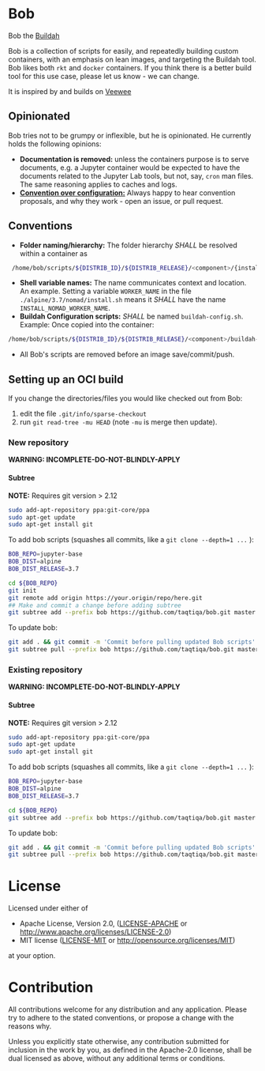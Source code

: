 # Bob
Bob the [Buildah](https://github.com/projectatomic/buildah)

Bob is a collection of scripts for easily, and repeatedly building custom containers, with an emphasis on lean images, and targeting the Buildah tool.  Bob likes both `rkt` and `docker` containers. 
If you think there is a better build tool for this use case, please let us know - we can change.

It is inspired by and builds on [Veewee](https://github.com/jedi4ever/veewee)

## Opinionated
Bob tries not to be grumpy or inflexible, but he is opinionated. He currently holds the following opinions:
 - **Documentation is removed:** unless the containers purpose is to serve documents, e.g. a Jupyter container would be expected to have the documents related to the Jupyter Lab tools, but not, say, `cron` man files. The same reasoning applies to caches and logs.
 - [**Convention over configuration:**](https://en.wikipedia.org/wiki/Convention_over_configuration) Always happy to hear convention proposals, and why they work - open an issue, or pull request.
 
## Conventions
 - **Folder naming/hierarchy:** The folder hierarchy *SHALL* be resolved within a container as
````bash
 /home/bob/scripts/${DISTRIB_ID}/${DISTRIB_RELEASE}/<component>/{install|config|uninstall}/.sh
````
 - **Shell variable names:** The name communicates context and location. An example.  Setting a variable `WORKER_NAME` in the file `./alpine/3.7/nomad/install.sh` means it *SHALL* have the name `INSTALL_NOMAD_WORKER_NAME`.
 - **Buildah Configuration scripts:** *SHALL* be named `buildah-config.sh`.  Example: Once copied into the container:
````bash
/home/bob/scripts/${DISTRIB_ID}/${DISTRIB_RELEASE}/<component>/buildah-config.sh
````
 - All Bob's scripts are removed before an image save/commit/push.

## Setting up an OCI build

If you change the directories/files you would like checked out from Bob:

1. edit the file `.git/info/sparse-checkout`
1. run `git read-tree -mu HEAD` (note `-mu` is merge then update).

### New repository

**WARNING: INCOMPLETE-DO-NOT-BLINDLY-APPLY**
#### Subtree
**NOTE:** Requires git version > 2.12
````bash
sudo add-apt-repository ppa:git-core/ppa
sudo apt-get update
sudo apt-get install git
````

To add bob scripts (squashes all commits, like a `git clone --depth=1 ...` ):
````bash
BOB_REPO=jupyter-base
BOB_DIST=alpine
BOB_DIST_RELEASE=3.7

cd ${BOB_REPO}
git init
git remote add origin https://your.origin/repo/here.git
## Make and commit a change before adding subtree
git subtree add --prefix bob https://github.com/taqtiqa/bob.git master --squash
````

To update bob:
````bash
git add . && git commit -m 'Commit before pulling updated Bob scripts'
git subtree pull --prefix bob https://github.com/taqtiqa/bob.git master --squash
````

### Existing repository
**WARNING: INCOMPLETE-DO-NOT-BLINDLY-APPLY**
#### Subtree
**NOTE:** Requires git version > 2.12
````bash
sudo add-apt-repository ppa:git-core/ppa
sudo apt-get update
sudo apt-get install git
````
To add bob scripts (squashes all commits, like a `git clone --depth=1 ...` ):
````bash
BOB_REPO=jupyter-base
BOB_DIST=alpine
BOB_DIST_RELEASE=3.7

cd ${BOB_REPO}
git subtree add --prefix bob https://github.com/taqtiqa/bob.git master --squash
````

To update bob:
````bash
git add . && git commit -m 'Commit before pulling updated Bob scripts'
git subtree pull --prefix bob https://github.com/taqtiqa/bob.git master --squash
````

# License

Licensed under either of

 * Apache License, Version 2.0, ([LICENSE-APACHE](LICENSE-APACHE) or http://www.apache.org/licenses/LICENSE-2.0)
 * MIT license ([LICENSE-MIT](LICENSE-MIT) or http://opensource.org/licenses/MIT)

at your option.

# Contribution

All contributions welcome for any distribution and any application. Please try to adhere to the stated conventions, or propose a change with the reasons why.

Unless you explicitly state otherwise, any contribution submitted
for inclusion in the work by you, as defined in the Apache-2.0 license, 
shall be dual licensed as above, without any additional terms or conditions.